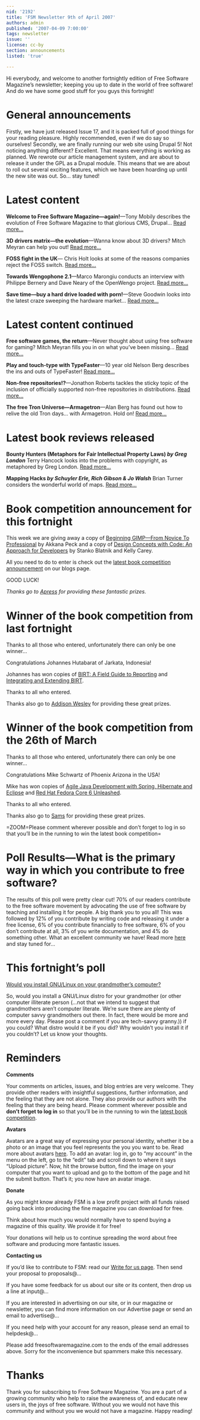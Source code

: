 ```yaml
---
nid: '2192'
title: 'FSM Newsletter 9th of April 2007'
authors: admin
published: '2007-04-09 7:00:00'
tags: newsletter
issue: ''
license: cc-by
section: announcements
listed: 'true'

---
```

Hi everybody, and welcome to another fortnightly edition of Free Software Magazine’s newsletter; keeping you up to date in the world of free software! And do we have some good stuff for you guys this fortnight!


# General announcements

Firstly, we have just released Issue 17, and it is packed full of good things for your reading pleasure. Highly recommended, even if we do say so ourselves! Secondly, we are finally running our web site using Drupal 5! Not noticing anything different? Excellent. That means everything is working as planned. We rewrote our article management system, and are about to release it under the GPL as a Drupal module. This means that we are about to roll out several exciting features, which we have been hoarding up until the new site was out. So... stay tuned!


# Latest content

**Welcome to Free Software Magazine—again!**—Tony Mobily describes the evolution of Free Software Magazine to that glorious CMS, Drupal... [Read more...](http://www.freesoftwaremagazine.com/articles/editorial_17)

**3D drivers matrix—the evolution**—Wanna know about 3D drivers? Mitch Meyran can help you out! [Read more...](http://www.freesoftwaremagazine.com/blogs/more_3d_desktops)

**FOSS fight in the UK**— Chris Holt looks at some of the reasons companies reject the FOSS switch. [Read more...](http://www.freesoftwaremagazine.com/blogs/foss_fight_in_the_uk)

**Towards Wengophone 2.1**—Marco Marongiu conducts an interview with Philippe Bernery and Dave Neary of the OpenWengo project. [Read more...](http://www.freesoftwaremagazine.com/blogs/interview_with_openwengo_project)

**Save time—buy a hard drive loaded with porn!**—Steve Goodwin looks into the latest craze sweeping the hardware market... [Read more...](http://www.freesoftwaremagazine.com/blogs/save_time_buy_hard_drive_pre-loaded_with_porn)


# Latest content continued

**Free software games, the return**—Never thought about using free software for gaming? Mitch Meyran fills you in on what you’ve been missing... [Read more...](http://www.freesoftwaremagazine.com/blogs/free_software_games_the_return)

**Play and touch-type with TypeFaster**—10 year old Nelson Berg describes the ins and outs of TypeFaster! [Read more...](http://www.freesoftwaremagazine.com/articles/play_and_touch-type_with_typefaster)

**Non-free repositories!?**—Jonathon Roberts tackles the sticky topic of the inclusion of officially supported non-free repositories in distributions. [Read more...](http://www.freesoftwaremagazine.com/blogs/non-free_repositories)

**The free Tron Universe—Armagetron**—Alan Berg has found out how to relive the old Tron days... with Armagetron. Hold on! [Read more...](http://www.freesoftwaremagazine.com/articles/gltron_armagetron)


# Latest book reviews released

**Bounty Hunters (Metaphors for Fair Intellectual Property Laws) _by Greg London_** Terry Hancock looks into the problems with copyright, as metaphored by Greg London. [Read more...](http://www.freesoftwaremagazine.com/articles/book_review_understanding_copyright)

**Mapping Hacks _by Schuyler Erle, Rich Gibson & Jo Walsh_** Brian Turner considers the wonderful world of maps. [Read more...](http://www.freesoftwaremagazine.com/articles/book_review_mapping_hacks)


# Book competition announcement for this fortnight

This week we are giving away a copy of [Beginning GIMP—From Novice To Professional](http://www.freesoftwaremagazine.com/articles/book_review_beginning_gimp) by Akkana Peck and a copy of [Design Concepts with Code: An Approach for Developers](http://www.freesoftwaremagazine.com/articles/book_review_design_concepts_with_code) by Stanko Blatnik and Kelly Carey.

All you need to do to enter is check out the [latest book competition announcement](http://www.freesoftwaremagazine.com/blog/1) on our blogs page.

GOOD LUCK!

_Thanks go to _[Apress](http://www.apress.com/)_ for providing these fantastic prizes._


# Winner of the book competition from last fortnight

Thanks to all those who entered, unfortunately there can only be one winner...

Congratulations Johannes Hutabarat of Jarkata, Indonesia!

Johannes has won copies of [BIRT: A Field Guide to Reporting](http://www.freesoftwaremagazine.com/articles/book_review_birt_a_field_guide_to_reporting) and [Integrating and Extending BIRT](http://www.freesoftwaremagazine.com/articles/book_review_integrating_and_extending_birt).

Thanks to all who entered.

Thanks also go to [Addison Wesley](http://www.awprofessional.com/) for providing these great prizes.


# Winner of the book competition from the 26th of March

Thanks to all those who entered, unfortunately there can only be one winner...

Congratulations Mike Schwartz of Phoenix Arizona in the USA!

Mike has won copies of [ Agile Java Development with Spring, Hibernate and Eclipse](http://www.freesoftwaremagazine.com/articles/book_review_agile_java_development_with_spring_hibernate_and_eclipse) and [Red Hat Fedora Core 6 Unleashed](http://www.freesoftwaremagazine.com/articles/book_review_red_hat_fedora_core_6_unleashed).

Thanks to all who entered.

Thanks also go to [Sams](http://www.samspublishing.com/index.asp?rl=1) for providing these great prizes.


=ZOOM=Please comment wherever possible and don’t forget to log in so that you’ll be in the running to win the latest book competition=


# Poll Results—What is the primary way in which you contribute to free software?

The results of this poll were pretty clear cut! 70% of our readers contribute to the free software movement by advocating the use of free software by teaching and installing it for people. A big thank you to you all! This was followed by 12% of you contribute by writing code and releasing it under a free license, 6% of you contribute financially to free software, 6% of you don’t contribute at all, 3% of you write documentation, and 4% do something other. What an excellent community we have! Read more [here](http://www.freesoftwaremagazine.com/polls/what_is_the_primary_way_in_which_you_contribute_to_free_software) and stay tuned for...


# This fortnight’s poll

[Would you install GNU/Linux on your grandmother’s computer?](http://www.freesoftwaremagazine.com/polls/would_you_install_gnu_linux_for_your_grandmother)

So, would you install a GNU/Linux distro for your grandmother (or other computer illiterate person (...not that we intend to suggest that grandmothers aren’t computer literate. We’re sure there are plenty of computer savvy grandmothers out there. In fact, there would be more and more every day. Please post a comment if you are tech-savvy granny.)) if you could? What distro would it be if you did? Why wouldn’t you install it if you couldn’t? Let us know your thoughts.


# Reminders

**Comments**

Your comments on articles, issues, and blog entries are very welcome. They provide other readers with insightful suggestions, further information, and the feeling that they are not alone. They also provide our authors with the feeling that they are being heard. Please comment wherever possible and **don’t forget to log in** so that you’ll be in the running to win the [latest book competition](http://www.freesoftwaremagazine.com/blog/1).

**Avatars**

Avatars are a great way of expressing your personal identity, whether it be a photo or an image that you feel represents the you you want to be. Read more about avatars [here](http://www.freesoftwaremagazine.com/node/1713). To add an avatar: log in, go to “my account” in the menu on the left, go to the “edit” tab and scroll down to where it says “Upload picture”. Now, hit the browse button, find the image on your computer that you want to upload and go to the bottom of the page and hit the submit button. That’s it; you now have an avatar image.

**Donate**

As you might know already FSM is a low profit project with all funds raised going back into producing the fine magazine you can download for free.

Think about how much you would normally have to spend buying a magazine of this quality. We provide it for free!

Your donations will help us to continue spreading the word about free software and producing more fantastic issues.

**Contacting us**

If you’d like to contribute to FSM: read our [Write for us page](http://www.freesoftwaremagazine.com/write_for_us). Then send your proposal to proposals@...

If you have some feedback for us about our site or its content, then drop us a line at input@...

If you are interested in advertising on our site, or in our magazine or newsletter, you can find more information on our Advertise page or send an email to advertise@...

If you need help with your account for any reason, please send an email to helpdesk@...

Please add freesoftwaremagazine.com to the ends of the email addresses above. Sorry for the inconvenience but spammers make this necessary.


# Thanks

Thank you for subscribing to Free Software Magazine. You are a part of a growing community who help to raise the awareness of, and educate new users in, the joys of free software. Without you we would not have this community and without you we would not have a magazine. Happy reading!


